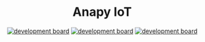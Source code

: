 <div align="center">
<h1> Anapy IoT </h1>

[![development board](https://img.shields.io/badge/Developmen_Board-FCC624?style=for-the-badge&logo=amazonEC2&logoColor=white&labelColor=000000&?logoWidth=40)](https://github.com/St3v3n-4n4) 
[![development board](https://img.shields.io/badge/Placa_de_Desarrollo-FC4C02?style=for-the-badge&logo=amazonEC2&logoColor=white&labelColor=000000&?logoWidth=40)](https://github.com/St3v3n-4n4) 
[![development board](https://img.shields.io/badge/Papan_Pengembangan-00CAFF?style=for-the-badge&logo=amazonEC2&logoColor=white&labelColor=000000&?logoWidth=40)](https://github.com/St3v3n-4n4)

</div>





